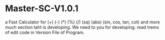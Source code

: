 # Master-SC-V1.0.1
a Fast Calculator for (+) (-) (*) (%) (/) (sq) (abs) (sin, cos, tan, cot) and more much section taht is developing. We need to you for developing. read trems of edit code in Version File of Program.
